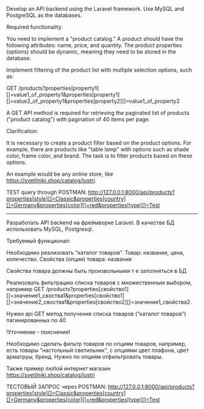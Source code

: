 Develop an API backend using the Laravel framework. Use MySQL and PostgreSQL as the databases.

Required functionality:

You need to implement a "product catalog." A product should have the following attributes: name, price, and quantity. The product properties (options) should be dynamic, meaning they need to be stored in the database.

Implement filtering of the product list with multiple selection options, such as:

GET /products?properties[property1][]=value1_of_property1&properties[property1][]=value2_of_property1&properties[property2][]=value1_of_property2

A GET API method is required for retrieving the paginated list of products ("product catalog") with pagination of 40 items per page.

Clarification:

It is necessary to create a product filter based on the product options. For example, there are products like "table lamp" with options such as shade color, frame color, and brand. The task is to filter products based on these options.

An example would be any online store, like https://svetilniki.shop/catalog/lustri.


TEST query through POSTMAN: http://127.0.0.1:8000/api/products?properties[style][]=Classic&properties[country][]=Germany&properties[color][]=red&properties[type][]=Test

---------------------------------------------------------------------------------------------------


Разработать API backend на фреймворке Laravel. В качестве БД использовать MySQL, Postgresql. 


Требуемый функционал:

Необходимо реализовать “каталог товаров”. Товар: название, цена, количество. Свойства (опции) товара: название

Свойства товара должны быть произвольными т е заполняться в БД

Реализовать фильтрацию списка товаров с множественным выбором, например GET /products?properties[свойство1][]=значение1_своства1&properties[свойство1][]=значение2_своства1&properties[свойство2][]=значение1_свойства2.

Нужен api GET метод получения списка товаров (“каталог товаров”) пагинированных по 40

!Уточнение - пояснение!

Необходимо  сделать фильтр товаров по опциям товаров, например, есть товары "настольный светильник", с опциями цвет плафона, цвет арматруы, бренд. Нужно по опциям отфильтровать товары.

Также пример любой интернет магазин https://svetilniki.shop/catalog/lustri 

ТЕСТОВЫЙ ЗАПРОС через POSTMAN: http://127.0.0.1:8000/api/products?properties[style][]=Classic&properties[country][]=Germany&properties[color][]=red&properties[type][]=Test